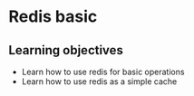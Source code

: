 # Redis basic

## Learning objectives

- Learn how to use redis for basic operations
- Learn how to use redis as a simple cache
